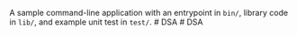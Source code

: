 A sample command-line application with an entrypoint in `bin/`, library code
in `lib/`, and example unit test in `test/`.
#   D S A  
 #   D S A  
 